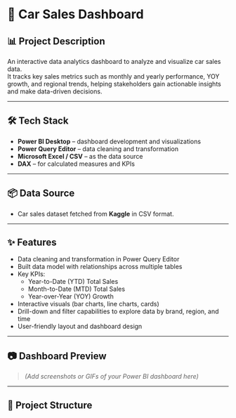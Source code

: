 # 🚗 Car Sales Dashboard

## 📊 Project Description
An interactive data analytics dashboard to analyze and visualize car sales data.  
It tracks key sales metrics such as monthly and yearly performance, YOY growth, and regional trends, helping stakeholders gain actionable insights and make data-driven decisions.

---

## 🛠 Tech Stack
- **Power BI Desktop** – dashboard development and visualizations
- **Power Query Editor** – data cleaning and transformation
- **Microsoft Excel / CSV** – as the data source
- **DAX** – for calculated measures and KPIs

---

## 📦 Data Source
- Car sales dataset fetched from **Kaggle** in CSV format.

---

## ✨ Features
- Data cleaning and transformation in Power Query Editor
- Built data model with relationships across multiple tables
- Key KPIs:
  - Year-to-Date (YTD) Total Sales
  - Month-to-Date (MTD) Total Sales
  - Year-over-Year (YOY) Growth
- Interactive visuals (bar charts, line charts, cards)
- Drill-down and filter capabilities to explore data by brand, region, and time
- User-friendly layout and dashboard design

---

## 📷 Dashboard Preview
> *(Add screenshots or GIFs of your Power BI dashboard here)*

---

## 📁 Project Structure
